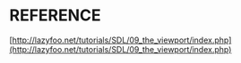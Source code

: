 # REFERENCE

[http://lazyfoo.net/tutorials/SDL/09_the_viewport/index.php](http://lazyfoo.net/tutorials/SDL/09_the_viewport/index.php)

